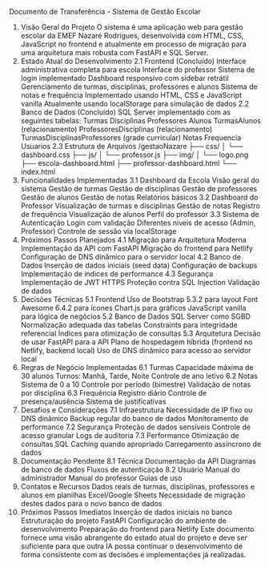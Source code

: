 Documento de Transferência - Sistema de Gestão Escolar
1. Visão Geral do Projeto
O sistema é uma aplicação web para gestão escolar da EMEF Nazaré Rodrigues, desenvolvida com HTML, CSS, JavaScript no frontend e atualmente em processo de migração para uma arquitetura mais robusta com FastAPI e SQL Server.
2. Estado Atual do Desenvolvimento
2.1 Frontend (Concluído)
Interface administrativa completa para escola
Interface do professor
Sistema de login implementado
Dashboard responsivo com sidebar retrátil
Gerenciamento de turmas, disciplinas, professores e alunos
Sistema de notas e frequência
Implementado usando HTML, CSS e JavaScript vanilla
Atualmente usando localStorage para simulação de dados
2.2 Banco de Dados (Concluído)
SQL Server implementado com as seguintes tabelas:
Turmas
Disciplinas
Professores
Alunos
TurmasAlunos (relacionamento)
ProfessoresDisciplinas (relacionamento)
TurmasDisciplinasProfessores (grade curricular)
Notas
Frequencia
Usuarios
2.3 Estrutura de Arquivos
/gestaoNazare
├── css/
│   └── dashboard.css
├── js/
│   └── professor.js
├── img/
│   └── logo.png
├── escola-dashboard.html
├── professor-dashboard.html
└── index.html
3. Funcionalidades Implementadas
3.1 Dashboard da Escola
Visão geral do sistema
Gestão de turmas
Gestão de disciplinas
Gestão de professores
Gestão de alunos
Gestão de notas
Relatórios básicos
3.2 Dashboard do Professor
Visualização de turmas e disciplinas
Gestão de notas
Registro de frequência
Visualização de alunos
Perfil do professor
3.3 Sistema de Autenticação
Login com validação
Diferentes níveis de acesso (Admin, Professor)
Controle de sessão via localStorage
4. Próximos Passos Planejados
4.1 Migração para Arquitetura Moderna
Implementação da API com FastAPI
Migração do frontend para Netlify
Configuração de DNS dinâmico para o servidor local
4.2 Banco de Dados
Inserção de dados iniciais (seed data)
Configuração de backups
Implementação de índices de performance
4.3 Segurança
Implementação de JWT
HTTPS
Proteção contra SQL Injection
Validação de dados
5. Decisões Técnicas
5.1 Frontend
Uso de Bootstrap 5.3.2 para layout
Font Awesome 6.4.2 para ícones
Chart.js para gráficos
JavaScript vanilla para lógica de negócios
5.2 Banco de Dados
SQL Server como SGBD
Normalização adequada das tabelas
Constraints para integridade referencial
Índices para otimização de consultas
5.3 Arquitetura
Decisão de usar FastAPI para a API
Plano de hospedagem híbrida (frontend no Netlify, backend local)
Uso de DNS dinâmico para acesso ao servidor local
6. Regras de Negócio Implementadas
6.1 Turmas
Capacidade máxima de 30 alunos
Turnos: Manhã, Tarde, Noite
Controle de ano letivo
6.2 Notas
Sistema de 0 a 10
Controle por período (bimestre)
Validação de notas por disciplina
6.3 Frequência
Registro diário
Controle de presença/ausência
Sistema de justificativas
7. Desafios e Considerações
7.1 Infraestrutura
Necessidade de IP fixo ou DNS dinâmico
Backup regular do banco de dados
Monitoramento de performance
7.2 Segurança
Proteção de dados sensíveis
Controle de acesso granular
Logs de auditoria
7.3 Performance
Otimização de consultas SQL
Caching quando apropriado
Carregamento assíncrono de dados
8. Documentação Pendente
8.1 Técnica
Documentação da API
Diagramas de banco de dados
Fluxos de autenticação
8.2 Usuário
Manual do administrador
Manual do professor
Guias de uso
9. Contatos e Recursos
Dados reais de turmas, disciplinas, professores e alunos em planilhas Excel/Google Sheets
Necessidade de migração destes dados para o novo banco de dados
10. Próximos Passos Imediatos
Inserção de dados iniciais no banco
Estruturação do projeto FastAPI
Configuração do ambiente de desenvolvimento
Preparação do frontend para Netlify
Este documento fornece uma visão abrangente do estado atual do projeto e deve ser suficiente para que outra IA possa continuar o desenvolvimento de forma consistente com as decisões e implementações já realizadas.